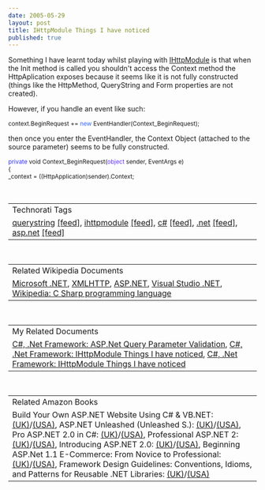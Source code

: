 ```yaml
--- 
date: 2005-05-29
layout: post
title: IHttpModule Things I have noticed
published: true
---
```

Something I have learnt today whilst playing with <a href="http://technorati.com/tag/IHttpModule/tag" rel="tag">IHttpModule</a> is that when the Init method is called you shouldn't access the Context method the HttpAplication exposes because it seems like it is not fully constructed (things like the HttpMethod, QueryString and Form properties are not created).<p />However, if you handle an event like such:<p /><span style="FONT-SIZE: 85%;">context.BeginRequest += <span style="COLOR: #3366ff;">new</span> EventHandler(Context_BeginRequest);</span><p />then once you enter the EventHandler, the Context Object (attached to the source parameter) seems to be fully constructed.<p /><span style="FONT-SIZE: 85%;"><span style="COLOR: #3333ff;">private</span> void Context_BeginRequest(<span style="COLOR: #6633ff;">object</span> sender, EventArgs e)<br />{<br />_context = ((HttpApplication)sender).Context;</span><p /><br /><table class="TechnoratiHead TagHeader">
<tr><td>Technorati Tags</td></tr>
<tr class="Technorati"><td>
<a href="http://www.technorati.com/tag/querystring" class="Tag" rel="tag">querystring</a> <a href="http://feeds.technorati.com/feed/posts/tag/querystring" class="Tag">[feed]</a>, <a href="http://www.technorati.com/tag/ihttpmodule" class="Tag" rel="tag">ihttpmodule</a> <a href="http://feeds.technorati.com/feed/posts/tag/ihttpmodule" class="Tag">[feed]</a>, <a href="http://www.technorati.com/tag/c%23" class="Tag" rel="tag">c#</a> <a href="http://feeds.technorati.com/feed/posts/tag/c%23" class="Tag">[feed]</a>, <a href="http://www.technorati.com/tag/.net" class="Tag" rel="tag">.net</a> <a href="http://feeds.technorati.com/feed/posts/tag/.net" class="Tag">[feed]</a>, <a href="http://www.technorati.com/tag/asp.net" class="Tag" rel="tag">asp.net</a> <a href="http://feeds.technorati.com/feed/posts/tag/asp.net" class="Tag">[feed]</a>
</td></tr>
</table><br /><table class="TechnoratiHead TagHeader">
<tr><td>Related Wikipedia Documents</td></tr>
<tr class="Technorati"><td>
<a href="http://en.wikipedia.org/wiki/Microsoft_.NET" class="Tag" rel="tag">Microsoft .NET</a>, <a href="http://en.wikipedia.org/wiki/XMLHttpRequest" class="Tag" rel="tag">XMLHTTP</a>, <a href="http://en.wikipedia.org/wiki/ASP.NET" class="Tag" rel="tag">ASP.NET</a>, <a href="http://en.wikipedia.org/wiki/Visual_Studio_.NET" class="Tag" rel="tag">Visual Studio .NET</a>, <a href="http://en.wikipedia.org/wiki/C_Sharp_programming_language" class="Tag" rel="tag">Wikipedia: C Sharp programming language</a>
</td></tr>
</table><br /><table class="TechnoratiHead TagHeader">
<tr><td>My Related Documents</td></tr>
<tr class="Technorati"><td>
<a href="http://www.kinlan.co.uk/2005/05/aspnet-query-parameter-validation.html" class="Tag" rel="tag">C#, .Net Framework: ASP.Net Query Parameter Validation</a>, <a href="http://www.kinlan.co.uk/2005/05/ihttpmodule-things-i-have-noticed.html" class="Tag" rel="tag">C#, .Net Framework: IHttpModule Things I have noticed</a>, <a href="http://www.kinlan.co.uk/2005/05/ihttpmodule-things-i-have-noticed_29.html" class="Tag" rel="tag">C#, .Net Framework: IHttpModule Things I have noticed</a>
</td></tr>
</table><br /><table class="TechnoratiHead TagHeader">
<tr><td>Related Amazon Books</td></tr>
<tr class="Technorati"><td>Build Your Own ASP.NET Website Using C# &amp; VB.NET: <a href="http://www.amazon.co.uk/exec/obidos/redirect?tag=cnetfra-21%26link_code=xm2%26camp=2025%26creative=165953%26path=http://www.amazon.co.uk/gp/redirect.html%253fASIN=0957921861%2526tag=cnetfra-21%2526lcode=xm2%2526cID=2025%2526ccmID=165953%2526location=/o/ASIN/0957921861%25253FSubscriptionId=0CM2PVF6VAHJQKW5G782" class="Tag" rel="tag">(UK)</a>/<a href="http://www.amazon.com/exec/obidos/redirect?tag=cnetfra-20%26link_code=xm2%26camp=2025%26creative=165953%26path=http://www.amazon.com/gp/redirect.html%253fASIN=0957921861%2526tag=cnetfra-20%2526lcode=xm2%2526cID=2025%2526ccmID=165953%2526location=/o/ASIN/0957921861%25253FSubscriptionId=0CM2PVF6VAHJQKW5G782" class="Tag" rel="tag">(USA)</a>, ASP.NET Unleashed (Unleashed S.): <a href="http://www.amazon.co.uk/exec/obidos/redirect?tag=cnetfra-21%26link_code=xm2%26camp=2025%26creative=165953%26path=http://www.amazon.co.uk/gp/redirect.html%253fASIN=067232542X%2526tag=cnetfra-21%2526lcode=xm2%2526cID=2025%2526ccmID=165953%2526location=/o/ASIN/067232542X%25253FSubscriptionId=0CM2PVF6VAHJQKW5G782" class="Tag" rel="tag">(UK)</a>/<a href="http://www.amazon.com/exec/obidos/redirect?tag=cnetfra-20%26link_code=xm2%26camp=2025%26creative=165953%26path=http://www.amazon.com/gp/redirect.html%253fASIN=067232542X%2526tag=cnetfra-20%2526lcode=xm2%2526cID=2025%2526ccmID=165953%2526location=/o/ASIN/067232542X%25253FSubscriptionId=0CM2PVF6VAHJQKW5G782" class="Tag" rel="tag">(USA)</a>, Pro ASP.NET 2.0 in C#: <a href="http://www.amazon.co.uk/exec/obidos/redirect?tag=cnetfra-21%26link_code=xm2%26camp=2025%26creative=165953%26path=http://www.amazon.co.uk/gp/redirect.html%253fASIN=1590594967%2526tag=cnetfra-21%2526lcode=xm2%2526cID=2025%2526ccmID=165953%2526location=/o/ASIN/1590594967%25253FSubscriptionId=0CM2PVF6VAHJQKW5G782" class="Tag" rel="tag">(UK)</a>/<a href="http://www.amazon.com/exec/obidos/redirect?tag=cnetfra-20%26link_code=xm2%26camp=2025%26creative=165953%26path=http://www.amazon.com/gp/redirect.html%253fASIN=1590594967%2526tag=cnetfra-20%2526lcode=xm2%2526cID=2025%2526ccmID=165953%2526location=/o/ASIN/1590594967%25253FSubscriptionId=0CM2PVF6VAHJQKW5G782" class="Tag" rel="tag">(USA)</a>, Professional ASP.NET 2: <a href="http://www.amazon.co.uk/exec/obidos/redirect?tag=cnetfra-21%26link_code=xm2%26camp=2025%26creative=165953%26path=http://www.amazon.co.uk/gp/redirect.html%253fASIN=0764576100%2526tag=cnetfra-21%2526lcode=xm2%2526cID=2025%2526ccmID=165953%2526location=/o/ASIN/0764576100%25253FSubscriptionId=0CM2PVF6VAHJQKW5G782" class="Tag" rel="tag">(UK)</a>/<a href="http://www.amazon.com/exec/obidos/redirect?tag=cnetfra-20%26link_code=xm2%26camp=2025%26creative=165953%26path=http://www.amazon.com/gp/redirect.html%253fASIN=0764576100%2526tag=cnetfra-20%2526lcode=xm2%2526cID=2025%2526ccmID=165953%2526location=/o/ASIN/0764576100%25253FSubscriptionId=0CM2PVF6VAHJQKW5G782" class="Tag" rel="tag">(USA)</a>, Introducing ASP.NET 2.0: <a href="http://www.amazon.co.uk/exec/obidos/redirect?tag=cnetfra-21%26link_code=xm2%26camp=2025%26creative=165953%26path=http://www.amazon.co.uk/gp/redirect.html%253fASIN=0735620245%2526tag=cnetfra-21%2526lcode=xm2%2526cID=2025%2526ccmID=165953%2526location=/o/ASIN/0735620245%25253FSubscriptionId=0CM2PVF6VAHJQKW5G782" class="Tag" rel="tag">(UK)</a>/<a href="http://www.amazon.com/exec/obidos/redirect?tag=cnetfra-20%26link_code=xm2%26camp=2025%26creative=165953%26path=http://www.amazon.com/gp/redirect.html%253fASIN=0735620245%2526tag=cnetfra-20%2526lcode=xm2%2526cID=2025%2526ccmID=165953%2526location=/o/ASIN/0735620245%25253FSubscriptionId=0CM2PVF6VAHJQKW5G782" class="Tag" rel="tag">(USA)</a>, Beginning ASP.Net 1.1 E-Commerce: From Novice to Professional: <a href="http://www.amazon.co.uk/exec/obidos/redirect?tag=cnetfra-21%26link_code=xm2%26camp=2025%26creative=165953%26path=http://www.amazon.co.uk/gp/redirect.html%253fASIN=1590592549%2526tag=cnetfra-21%2526lcode=xm2%2526cID=2025%2526ccmID=165953%2526location=/o/ASIN/1590592549%25253FSubscriptionId=0CM2PVF6VAHJQKW5G782" class="Tag" rel="tag">(UK)</a>/<a href="http://www.amazon.com/exec/obidos/redirect?tag=cnetfra-20%26link_code=xm2%26camp=2025%26creative=165953%26path=http://www.amazon.com/gp/redirect.html%253fASIN=1590592549%2526tag=cnetfra-20%2526lcode=xm2%2526cID=2025%2526ccmID=165953%2526location=/o/ASIN/1590592549%25253FSubscriptionId=0CM2PVF6VAHJQKW5G782" class="Tag" rel="tag">(USA)</a>, Framework Design Guidelines: Conventions, Idioms, and Patterns for Reusable .NET Libraries: <a href="http://www.amazon.co.uk/exec/obidos/redirect?tag=cnetfra-21%26link_code=xm2%26camp=2025%26creative=165953%26path=http://www.amazon.co.uk/gp/redirect.html%253fASIN=0321246756%2526tag=cnetfra-21%2526lcode=xm2%2526cID=2025%2526ccmID=165953%2526location=/o/ASIN/0321246756%25253FSubscriptionId=0CM2PVF6VAHJQKW5G782" class="Tag" rel="tag">(UK)</a>/<a href="http://www.amazon.com/exec/obidos/redirect?tag=cnetfra-20%26link_code=xm2%26camp=2025%26creative=165953%26path=http://www.amazon.com/gp/redirect.html%253fASIN=0321246756%2526tag=cnetfra-20%2526lcode=xm2%2526cID=2025%2526ccmID=165953%2526location=/o/ASIN/0321246756%25253FSubscriptionId=0CM2PVF6VAHJQKW5G782" class="Tag" rel="tag">(USA)</a>
</td></tr>
</table><div class="blogger-post-footer"><img class="posterous_download_image" src="https://blogger.googleusercontent.com/tracker/8109338-111850320842869996?l=www.kinlan.co.uk%2Findex.html" height="1" alt="" width="1" /></div>
